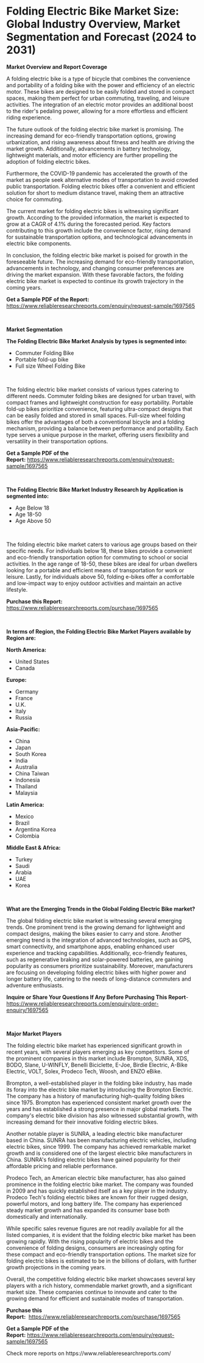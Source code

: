 <p><h1>Folding Electric Bike Market Size: Global Industry Overview, Market Segmentation and Forecast (2024 to 2031)</h1></p><p><strong>Market Overview and Report Coverage</strong></p>
<p><p>A folding electric bike is a type of bicycle that combines the convenience and portability of a folding bike with the power and efficiency of an electric motor. These bikes are designed to be easily folded and stored in compact spaces, making them perfect for urban commuting, traveling, and leisure activities. The integration of an electric motor provides an additional boost to the rider's pedaling power, allowing for a more effortless and efficient riding experience.</p><p>The future outlook of the folding electric bike market is promising. The increasing demand for eco-friendly transportation options, growing urbanization, and rising awareness about fitness and health are driving the market growth. Additionally, advancements in battery technology, lightweight materials, and motor efficiency are further propelling the adoption of folding electric bikes.</p><p>Furthermore, the COVID-19 pandemic has accelerated the growth of the market as people seek alternative modes of transportation to avoid crowded public transportation. Folding electric bikes offer a convenient and efficient solution for short to medium distance travel, making them an attractive choice for commuting.</p><p>The current market for folding electric bikes is witnessing significant growth. According to the provided information, the market is expected to grow at a CAGR of 4.1% during the forecasted period. Key factors contributing to this growth include the convenience factor, rising demand for sustainable transportation options, and technological advancements in electric bike components.</p><p>In conclusion, the folding electric bike market is poised for growth in the foreseeable future. The increasing demand for eco-friendly transportation, advancements in technology, and changing consumer preferences are driving the market expansion. With these favorable factors, the folding electric bike market is expected to continue its growth trajectory in the coming years.</p></p>
<p><strong>Get a Sample PDF of the Report:</strong> <a href="https://www.reliableresearchreports.com/enquiry/request-sample/1697565">https://www.reliableresearchreports.com/enquiry/request-sample/1697565</a></p>
<p>&nbsp;</p>
<p><strong>Market Segmentation</strong></p>
<p><strong>The Folding Electric Bike Market Analysis by types is segmented into:</strong></p>
<p><ul><li>Commuter Folding Bike</li><li>Portable fold-up bike</li><li>Full size Wheel Folding Bike</li></ul></p>
<p>&nbsp;</p>
<p><p>The folding electric bike market consists of various types catering to different needs. Commuter folding bikes are designed for urban travel, with compact frames and lightweight construction for easy portability. Portable fold-up bikes prioritize convenience, featuring ultra-compact designs that can be easily folded and stored in small spaces. Full-size wheel folding bikes offer the advantages of both a conventional bicycle and a folding mechanism, providing a balance between performance and portability. Each type serves a unique purpose in the market, offering users flexibility and versatility in their transportation options.</p></p>
<p><strong>Get a Sample PDF of the Report:</strong>&nbsp;<a href="https://www.reliableresearchreports.com/enquiry/request-sample/1697565">https://www.reliableresearchreports.com/enquiry/request-sample/1697565</a></p>
<p>&nbsp;</p>
<p><strong>The Folding Electric Bike Market Industry Research by Application is segmented into:</strong></p>
<p><ul><li>Age Below 18</li><li>Age 18-50</li><li>Age Above 50</li></ul></p>
<p>&nbsp;</p>
<p><p>The folding electric bike market caters to various age groups based on their specific needs. For individuals below 18, these bikes provide a convenient and eco-friendly transportation option for commuting to school or social activities. In the age range of 18-50, these bikes are ideal for urban dwellers looking for a portable and efficient means of transportation for work or leisure. Lastly, for individuals above 50, folding e-bikes offer a comfortable and low-impact way to enjoy outdoor activities and maintain an active lifestyle.</p></p>
<p><strong>Purchase this Report:</strong>&nbsp; <a href="https://www.reliableresearchreports.com/purchase/1697565">https://www.reliableresearchreports.com/purchase/1697565</a></p>
<p>&nbsp;</p>
<p><strong>In terms of Region, the Folding Electric Bike Market Players available by Region are:</strong></p>
<p>
    <p> <strong> North America: </strong>
        <ul>
            <li>United States</li>
            <li>Canada</li>
        </ul>
        </p> 
    <p> <strong> Europe: </strong>
        <ul>
            <li>Germany</li>
            <li>France</li>
            <li>U.K.</li>
            <li>Italy</li>
            <li>Russia</li>
        </ul>
        </p> 
    <p> <strong> Asia-Pacific: </strong>
        <ul>
            <li>China</li>
            <li>Japan</li>
            <li>South Korea</li>
            <li>India</li>
            <li>Australia</li>
            <li>China Taiwan</li>
            <li>Indonesia</li>
            <li>Thailand</li>
            <li>Malaysia</li>
        </ul>
        </p> 
    <p> <strong> Latin America: </strong>
        <ul>
            <li>Mexico</li>
            <li>Brazil</li>
            <li>Argentina Korea</li>
            <li>Colombia</li>
        </ul>
        </p> 
    <p> <strong> Middle East & Africa: </strong>
        <ul>
            <li>Turkey</li>
            <li>Saudi</li>
            <li>Arabia</li>
            <li>UAE</li>
            <li>Korea</li>
        </ul>
    </p>
    </p>
<p>&nbsp;</p>
<p><strong>What are the Emerging Trends in the Global Folding Electric Bike market?</strong></p>
<p><p>The global folding electric bike market is witnessing several emerging trends. One prominent trend is the growing demand for lightweight and compact designs, making the bikes easier to carry and store. Another emerging trend is the integration of advanced technologies, such as GPS, smart connectivity, and smartphone apps, enabling enhanced user experience and tracking capabilities. Additionally, eco-friendly features, such as regenerative braking and solar-powered batteries, are gaining popularity as consumers prioritize sustainability. Moreover, manufacturers are focusing on developing folding electric bikes with higher power and longer battery life, catering to the needs of long-distance commuters and adventure enthusiasts.</p></p>
<p><strong>Inquire or Share Your Questions If Any Before Purchasing This Report</strong>- <a href="https://www.reliableresearchreports.com/enquiry/pre-order-enquiry/1697565">https://www.reliableresearchreports.com/enquiry/pre-order-enquiry/1697565</a></p>
<p>&nbsp;</p>
<p><strong>Major Market Players</strong></p>
<p><p>The folding electric bike market has experienced significant growth in recent years, with several players emerging as key competitors. Some of the prominent companies in this market include Brompton, SUNRA, XDS, BODO, Slane, U-WINFLY, Benelli Biciclette, E-Joe, Birdie Electric, A-Bike Electric, VOLT, Solex, Prodeco Tech, Woosh, and ENZO eBike.</p><p>Brompton, a well-established player in the folding bike industry, has made its foray into the electric bike market by introducing the Brompton Electric. The company has a history of manufacturing high-quality folding bikes since 1975. Brompton has experienced consistent market growth over the years and has established a strong presence in major global markets. The company's electric bike division has also witnessed substantial growth, with increasing demand for their innovative folding electric bikes.</p><p>Another notable player is SUNRA, a leading electric bike manufacturer based in China. SUNRA has been manufacturing electric vehicles, including electric bikes, since 1999. The company has achieved remarkable market growth and is considered one of the largest electric bike manufacturers in China. SUNRA's folding electric bikes have gained popularity for their affordable pricing and reliable performance.</p><p>Prodeco Tech, an American electric bike manufacturer, has also gained prominence in the folding electric bike market. The company was founded in 2009 and has quickly established itself as a key player in the industry. Prodeco Tech's folding electric bikes are known for their rugged design, powerful motors, and long battery life. The company has experienced steady market growth and has expanded its consumer base both domestically and internationally.</p><p>While specific sales revenue figures are not readily available for all the listed companies, it is evident that the folding electric bike market has been growing rapidly. With the rising popularity of electric bikes and the convenience of folding designs, consumers are increasingly opting for these compact and eco-friendly transportation options. The market size for folding electric bikes is estimated to be in the billions of dollars, with further growth projections in the coming years.</p><p>Overall, the competitive folding electric bike market showcases several key players with a rich history, commendable market growth, and a significant market size. These companies continue to innovate and cater to the growing demand for efficient and sustainable modes of transportation.</p></p>
<p><strong>Purchase this Report:</strong>&nbsp;&nbsp;<a href="https://www.reliableresearchreports.com/purchase/1697565">https://www.reliableresearchreports.com/purchase/1697565</a></p>
<p></p>
<p><strong>Get a Sample PDF of the Report:</strong>&nbsp;<a href="https://www.reliableresearchreports.com/enquiry/request-sample/1697565">https://www.reliableresearchreports.com/enquiry/request-sample/1697565</a></p>
<p>Check more reports on https://www.reliableresearchreports.com/</p>